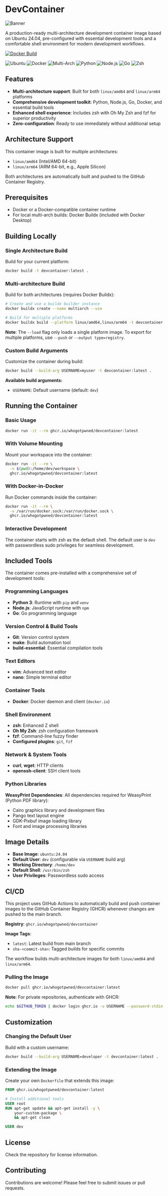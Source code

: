 # DevContainer

![Banner](./banner.png)

A production-ready multi-architecture development container image based on Ubuntu 24.04, pre-configured with essential development tools and a comfortable shell environment for modern development workflows.

[![Docker Build](https://github.com/whogotpwned/DevContainer/actions/workflows/docker-build.yml/badge.svg)](https://github.com/whogotpwned/DevContainer/actions/workflows/docker-build.yml)

![Ubuntu](https://img.shields.io/badge/Ubuntu-24.04-E95420?style=flat-square&logo=ubuntu&logoColor=white)
![Docker](https://img.shields.io/badge/Docker-24.10-2496ED?style=flat-square&logo=docker&logoColor=white)
![Multi-Arch](https://img.shields.io/badge/multi--arch-amd64%20%7C%20arm64-0078D4?style=flat-square&logo=docker&logoColor=white)
![Python](https://img.shields.io/badge/Python-3.12-3776AB?style=flat-square&logo=python&logoColor=white)
![Node.js](https://img.shields.io/badge/Node.js-20.x-339933?style=flat-square&logo=nodedotjs&logoColor=white)
![Go](https://img.shields.io/badge/Go-1.23-00ADD8?style=flat-square&logo=go&logoColor=white)
![Zsh](https://img.shields.io/badge/Zsh-5.9-1B2C34?style=flat-square&logo=gnu-bash&logoColor=white)

## Features

- **Multi-architecture support**: Built for both `linux/amd64` and `linux/arm64` platforms
- **Comprehensive development toolkit**: Python, Node.js, Go, Docker, and essential build tools
- **Enhanced shell experience**: Includes zsh with Oh My Zsh and fzf for superior productivity
- **Zero-configuration**: Ready to use immediately without additional setup

## Architecture Support

This container image is built for multiple architectures:
- `linux/amd64` (Intel/AMD 64-bit)
- `linux/arm64` (ARM 64-bit, e.g., Apple Silicon)

Both architectures are automatically built and pushed to the GitHub Container Registry.

## Prerequisites

- Docker or a Docker-compatible container runtime
- For local multi-arch builds: Docker Buildx (included with Docker Desktop)

## Building Locally

### Single Architecture Build

Build for your current platform:

```bash
docker build -t devcontainer:latest .
```

### Multi-architecture Build

Build for both architectures (requires Docker Buildx):

```bash
# Create and use a buildx builder instance
docker buildx create --name multiarch --use

# Build for multiple platforms
docker buildx build --platform linux/amd64,linux/arm64 -t devcontainer:latest --load .
```

**Note**: The `--load` flag only loads a single platform image. To export for multiple platforms, use `--push` or `--output type=registry`.

### Custom Build Arguments

Customize the container during build:

```bash
docker build --build-arg USERNAME=myuser -t devcontainer:latest .
```

**Available build arguments:**
- `USERNAME`: Default username (default: `dev`)

## Running the Container

### Basic Usage

```bash
docker run -it --rm ghcr.io/whogotpwned/devcontainer:latest
```

### With Volume Mounting

Mount your workspace into the container:

```bash
docker run -it --rm \
  -v $(pwd):/home/dev/workspace \
  ghcr.io/whogotpwned/devcontainer:latest
```

### With Docker-in-Docker

Run Docker commands inside the container:

```bash
docker run -it --rm \
  -v /var/run/docker.sock:/var/run/docker.sock \
  ghcr.io/whogotpwned/devcontainer:latest
```

### Interactive Development

The container starts with zsh as the default shell. The default user is `dev` with passwordless sudo privileges for seamless development.

## Included Tools

The container comes pre-installed with a comprehensive set of development tools:

### Programming Languages

- **Python 3**: Runtime with `pip` and `venv`
- **Node.js**: JavaScript runtime with `npm`
- **Go**: Go programming language

### Version Control & Build Tools

- **Git**: Version control system
- **make**: Build automation tool
- **build-essential**: Essential compilation tools

### Text Editors

- **vim**: Advanced text editor
- **nano**: Simple terminal editor

### Container Tools

- **Docker**: Docker daemon and client (`docker.io`)

### Shell Environment

- **zsh**: Enhanced Z shell
- **Oh My Zsh**: zsh configuration framework
- **fzf**: Command-line fuzzy finder
- **Configured plugins**: `git`, `fzf`

### Network & System Tools

- **curl**, **wget**: HTTP clients
- **openssh-client**: SSH client tools

### Python Libraries

**WeasyPrint Dependencies**: All dependencies required for WeasyPrint (Python PDF library):
- Cairo graphics library and development files
- Pango text layout engine
- GDK-Pixbuf image loading library
- Font and image processing libraries

## Image Details

- **Base Image**: `ubuntu:24.04`
- **Default User**: `dev` (configurable via `USERNAME` build arg)
- **Working Directory**: `/home/dev`
- **Default Shell**: `/usr/bin/zsh`
- **User Privileges**: Passwordless sudo access

## CI/CD

This project uses GitHub Actions to automatically build and push container images to the GitHub Container Registry (GHCR) whenever changes are pushed to the main branch.

**Registry**: `ghcr.io/whogotpwned/devcontainer`

**Image Tags**:
- `latest`: Latest build from main branch
- `sha-<commit-sha>`: Tagged builds for specific commits

The workflow builds multi-architecture images for both `linux/amd64` and `linux/arm64`.

### Pulling the Image

```bash
docker pull ghcr.io/whogotpwned/devcontainer:latest
```

**Note**: For private repositories, authenticate with GHCR:

```bash
echo $GITHUB_TOKEN | docker login ghcr.io -u USERNAME --password-stdin
```

## Customization

### Changing the Default User

Build with a custom username:

```bash
docker build --build-arg USERNAME=developer -t devcontainer:latest .
```

### Extending the Image

Create your own `Dockerfile` that extends this image:

```dockerfile
FROM ghcr.io/whogotpwned/devcontainer:latest

# Install additional tools
USER root
RUN apt-get update && apt-get install -y \
    your-custom-package \
    && apt-get clean

USER dev
```

## License

Check the repository for license information.

## Contributing

Contributions are welcome! Please feel free to submit issues or pull requests.
